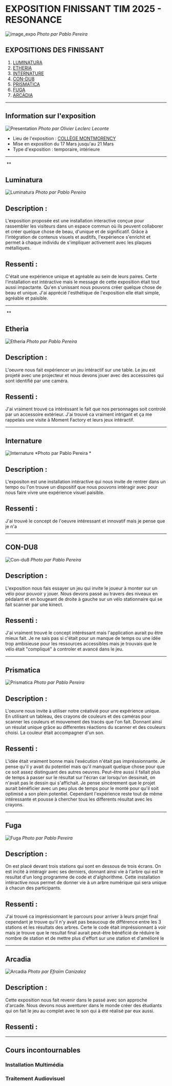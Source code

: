 # EXPOSITION FINISSANT TIM 2025 - RESONANCE

![image_expo](/expo_finissant/medias_resonance_tous/resonance_photo_expo.png)
*Photo par Pablo Pereira*

## EXPOSITIONS DES FINISSANT

1. [LUMINATURA](https://miaou-mafia.github.io/projet-luminatura/#/)
2. [ETHERIA](https://ethereal-creators.github.io/Etheria/#/)
3. [INTERNATURE](https://tprangers.github.io/internature/#/)
4. [CON-DU8](https://gearshift-games.github.io/Web-C0N-DU8/#/)
5. [PRISMATICA](https://pootpookies.github.io/Prismatica/#/)
6. [FUGA](https://escapism-fuga.github.io/Fuga/#/)
7. [ARCADIA](https://cousi-cousa.github.io/Arcadia/#/)

---

## Information sur l'exposition

![Presentation](/expo_finissant/medias_resonance_tous/photo_presentation.png)
*Photo par Olivier Leclerc Leconte*

- Lieu de l'exposition : [COLLÈGE MONTMORENCY](https://www.cmontmorency.qc.ca/)
- Mise en exposition du 17 Mars jusqu'au 21 Mars
- Type d'exposition : temporaire, intérieure

---

![]()
**

## Luminatura

![Luminatura](/expo_finissant/medias/images/vue_complet_projet.jpg)
*Photo par Pablo Pereira*

## Description : 
L'exposition proposée est une installation interactive conçue pour rassembler les visiteurs dans un espace commun où ils peuvent collaborer et créer quelque chose de beau, d'unique et de significatif. Grâce à l'intégration de contenus visuels et auditifs, l'expérience s'enrichit et permet à chaque individu de s'impliquer activement avec les plaques métalliques.

## Ressenti : 
C'était une expérience unique et agréable au sein de leurs paires. Certe l'installation est intéractive mais le message de cette exposition était tout aussi impactante. Qu'en s'unissant nous pouvons créer quelque chose de beau et unique. J'ai apprécié l'esthétique de l'exposition elle était simple, agréable et paisible.

---

![]()
**

## Etheria

![Etheria](/expo_finissant/medias_resonance_tous/Etheria_expo.png)
*Photo par Pablo Pereira*

## Description : 
L'oeuvre nous fait expériencer un jeu intéractif sur une table. Le jeu est projeté avec une projecteur et nous devons jouer avec des accessoires qui sont identifié par une caméra. 

## Ressenti :
J'ai vraiment trouvé ca intéréssant le fait que nos personnages soit controlé par un accessoire extérieur. J'ai trouvé ca vraiment intrigant et ça me rappelais une visite à Moment Factory et leurs jeux intéractif.

---

## Internature

![Internature](/expo_finissant/medias_resonance_tous/Internature_expo.png)
*Photo par Pablo Pereira *

## Description : 
L'expositon est une installation intéractive qui nous invite de rentrer dans un tempo ou l'on trouve un dispositif que nous pouvons intéragir avec pour nous faire vivre une expérience visuel paisible.

## Ressenti : 
J'ai trouvé le concept de l'oeuvre intéressant et innovatif mais je pense que je n'a

---

## CON-DU8 

![Con-du8](/expo_finissant/medias_resonance_tous/con-du8_expo.png)
*Photo par Pablo Pereira*

## Description : 
L'exposition nous fais essayer un jeu qui invite le joueur à monter sur un vélo pour pouvoir y jouer. Nous devons passé au travers des niveaux en pédalant et en bougeant de droite à gauche sur un vélo stationnaire qui se fait scanner par une kinect.

## Ressenti : 
J'ai vraiment trouvé le concept intéréssant mais l'application aurait pu être mieux fait. Je ne sais pas si c'était pour un manque de temps ou une idée trop ambisieuse pour les ressources accessibles mais je trouvais que le vélo était "compliqué" à controler et avancé dans le jeu. 

---

## Prismatica

![Prismatica](/expo_finissant/medias_resonance_tous/Prismatica_expo.png)
*Photo par Pablo Pereira*

## Description : 
L'oeuvre nous invite à utiliser notre créativié pour une expérience unique. En utilisant un tableau, des crayons de couleurs et des caméras pour scanner les couleurs et mouvement des tracés que l'on fait. Donnant ainsi un résulat unique grâce au differentes réactions du scanner et des couleurs choisi. La couleur était accompagner d'un son.

## Ressenti :
L'idée était vraiment bonne mais l'exécution n'était pas impréssionnante. Je pense qu'il y avait du potentiel mais qu'il manquait quelque chose pour que ce soit assez distinguant des autres oeuvres. Peut-être aussi il fallait plus de temps à passer sur le résultat sur l'écran car lorsqu'on dessinait, on n'avait pas le dessin qui s'affichait. Je pense sincèrement que le projet aurait bénéficier avec un peu plus de temps pour le monté pour qu'il soit optimisé a son plein potentiel. Cependant l'expérience reste tout de même intéressante et pousse à chercher tous les differents résultat avec les crayons. 

---

## Fuga

![Fuga](/expo_finissant/medias_resonance_tous/Fuga_expo.png)
*Photo par Pablo Pereira*

## Description :
On est placé devant trois stations qui sont en dessous de trois écrans. On est incité à intéragir avec ses derniers, donnant ainsi vie à l'arbre qui est le resultat d'un long programme de code et d'alghorithme. Cette installation intéractive nous permet de donner vie à un arbre numérique qui sera unique à chacun des participants.

## Ressenti : 
J'ai trouvé ca impréssionnant le parcours pour arriver à leurs projet final cependant je trouve qu'il n'y avait pas beaucoup de différence entre les 3 stations et les résultats des arbres. Certe le code était impréssionnant à voir mais je trouve que le resultat final aurait peut-être bénéficié de réduire le nombre de station et de mettre plus d'effort sur une station et d'amélioré le

---

## Arcadia

![Arcadia](/expo_finissant/medias_resonance_tous/Arcadia_expo.png)
*Photo par Efraïm Canizalez*

## Description : 
Cette exposition nous fait revenir dans le passé avec son approche d'arcade. Nous devons nous aventurer dans le monde créer des étudiants qui on fait le jeu au complet avec le son qui à été réalisé par eux aussi.

## Ressenti :


---

## Cours incontournables

### Installation Multimédia

### Traitement Audiovisuel

##


